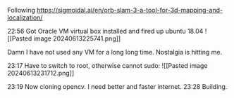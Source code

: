 Following https://sigmoidal.ai/en/orb-slam-3-a-tool-for-3d-mapping-and-localization/

22:56 Got Oracle VM virtual box installed and fired up ubuntu 18.04
![[Pasted image 20240613225741.png]]

Damn I have not used any VM for a long long time. Nostalgia is hitting me.

23:17 Have to switch to root, otherwise cannot sudo:
![[Pasted image 20240613231712.png]]

23:19 Now cloning opencv. I need better and faster internet.
23:28 Building.


